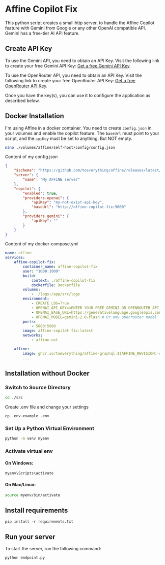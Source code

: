 # Affine Copilot Fix

This python script creates a small http server, to handle the Affine Copilot feature with Gemini from Google or any other OpenAI compatible API. Gemini has a free-tier AI API feature.

## Create API Key

To use the Gemini API, you need to obtain an API Key. Visit the following link to create your free Gemini API Key: [Get a free Gemini API Key](https://aistudio.google.com/apikey). 

To use the OpenRouter API, you need to obtain an API Key. Visit the following link to create your free OpenRouter API Key: [Get a free OpenRouter API Key](https://openrouter.ai/settings/keys). 

Once you have the key(s), you can use it to configure the application as described below.

## Docker Installation

I'm using Affine in a docker container. You need to create `config.json` in your volumes and enable the copilot feature. The `baseUrl` must point to your script, and the `apiKey` must be set to anything. But NOT empty.

```bash
nano ./volumes/affine/self-host/config/config.json 
```

Content of my config.json

```json
{
    "$schema": "https://github.com/toeverything/affine/releases/latest/download/config.schema.json",
    "server": {
        "name": "My AFFiNE server"
    },
    "copilot": {
        "enabled": true,
        "providers.openai": {
            "apiKey": "my-not-exist-api-key",
            "baseUrl": "http://affine-copilot-fix:5000"
        },
        "providers.gemini": {
            "apiKey": ""
        }
    }
}
```


Content of my docker-compose.yml


```yml
name: affine
services:
    affine-copilot-fix:
        container_name: affine-copilot-fix
        user: "1000:1000"
        build:
            context: ./affine-copilot-fix
            dockerfile: Dockerfile
        volumes:
            - ./logs:/app/src/logs
        environment:
            - CREATE_LOG=True
            - OPENAI_API_KEY=<ENTER YOUR FREE GEMINI OR OPENROUTER API KEY>
            - OPENAI_BASE_URL=https://generativelanguage.googleapis.com/v1beta/openai/ # https://openrouter.ai/api/v1/
            - OPENAI_MODEL=gemini-2.0-flash # Or any openrouter model
        ports:
            - 5000:5000
        image: affine-copilot-fix:latest
        networks:
            - affine-net

    affine:
        image: ghcr.io/toeverything/affine-graphql:${AFFINE_REVISION:-stable}
        ...

```

## Installation without Docker

### Switch to Source Directory
``` bash
cd ./src
```

Create .env file and change your settings

```
cp .env.example .env
```



### Set Up a Python Virtual Environment

```bash
python -m venv myenv
```
    

### Activate virtual env

#### On Windows:

```bash
myenv\Scripts\activate
```

#### On Mac/Linux:

```bash
source myenv/bin/activate
```

## Install requirements

```
pip install -r requirements.txt
```


## Run your server

To start the server, run the following command:

```bash
python endpoint.py
```